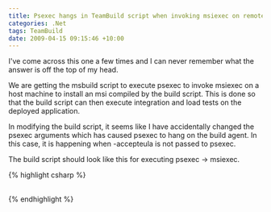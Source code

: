 ```yaml
---
title: Psexec hangs in TeamBuild script when invoking msiexec on remote machine
categories: .Net
tags: TeamBuild
date: 2009-04-15 09:15:46 +10:00
---
```


I've come across this one a few times and I can never remember what the answer is off the top of my head. 

We are getting the msbuild script to execute psexec to invoke msiexec on a host machine to install an msi compiled by the build script. This is done so that the build script can then execute integration and load tests on the deployed application. 

In modifying the build script, it seems like I have accidentally changed the psexec arguments which has caused psexec to hang on the build agent. In this case, it is happening when -accepteula is not passed to psexec.

The build script should look like this for executing psexec -&gt; msiexec.

<!--more-->

{% highlight csharp %}
<BuildStep TeamFoundationServerUrl="$(TeamFoundationServerUrl)"
            BuildUri="$(BuildUri)"
            Id="$(DeployMsiBuildStepId)"
            Message="Uninstalling previous version from $(DeploymentServer)" />
     
<!-- Uninstall the existing MSI -->
<Exec Command="PsExec.exe -accepteula -s -i \\$(DeploymentServer) $(DeploymentServerCredentials) msiexec /x &quot;$(ProductCode)&quot; /quiet /lv+ &quot;$(DeploymentServerFolderLocal)\Uninstall$(DeploymentFileLog)&quot;"
        IgnoreExitCode="true"
        ContinueOnError="true"
        Timeout="300000" />
     
<BuildStep TeamFoundationServerUrl="$(TeamFoundationServerUrl)"
            BuildUri="$(BuildUri)"
            Id="$(DeployMsiBuildStepId)"
            Message="Installing new version $(DeploymentServer)" />
     
<!-- Install the MSI -->
<Exec Command="PsExec.exe -accepteula -s -i \\$(DeploymentServer) $(DeploymentServerCredentials) msiexec /i &quot;$(DeploymentServerFolderLocal)\$(DeploymentFile)&quot; TRANSFORMS=&quot;$(DeploymentServerFolderLocal)\$(DeploymentTransformFile)&quot; /quiet /lv+ &quot;$(DeploymentServerFolderLocal)\Install$(DeploymentFileLog)&quot;"
        IgnoreExitCode="false"
        ContinueOnError="false"
        Timeout="300000" />
     
<BuildStep TeamFoundationServerUrl="$(TeamFoundationServerUrl)"
            BuildUri="$(BuildUri)"
            Id="$(DeployMsiBuildStepId)"
            Status="Succeeded" />    
{% endhighlight %}


